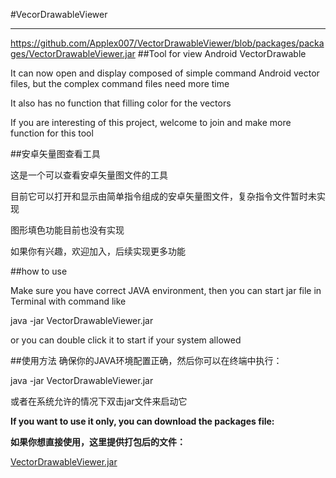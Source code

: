 #VecorDrawableViewer

----
https://github.com/Applex007/VectorDrawableViewer/blob/packages/packages/VectorDrawableViewer.jar
##Tool for view Android VectorDrawable

It can now open and display composed of simple command Android vector files, but the complex command files need more time

It also has no function that filling color for the vectors

If you are interesting of this project, welcome to join and make more function for this tool

##安卓矢量图查看工具

这是一个可以查看安卓矢量图文件的工具

目前它可以打开和显示由简单指令组成的安卓矢量图文件，复杂指令文件暂时未实现

图形填色功能目前也没有实现

如果你有兴趣，欢迎加入，后续实现更多功能

##how to use

Make sure you have correct JAVA environment, then you can start jar file in Terminal with command like 

java -jar VectorDrawableViewer.jar

or you can double click it to start if your system allowed

##使用方法
确保你的JAVA环境配置正确，然后你可以在终端中执行：

java -jar VectorDrawableViewer.jar

或者在系统允许的情况下双击jar文件来启动它

**If you want to use it only, you can download the packages file:**

**如果你想直接使用，这里提供打包后的文件：**

[VectorDrawableViewer.jar](https://github.com/Applex007/VectorDrawableViewer/blob/packages/packages/VectorDrawableViewer.jar)
